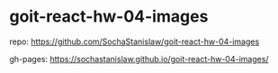 # goit-react-hw-04-images

<!--  -->

repo: https://github.com/SochaStanislaw/goit-react-hw-04-images

<!--  -->

gh-pages: https://sochastanislaw.github.io/goit-react-hw-04-images/

